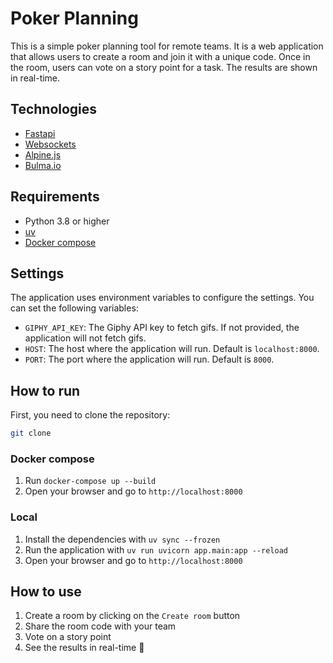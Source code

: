 # Poker Planning

This is a simple poker planning tool for remote teams. It is a web application that allows users to create a room and join it with a unique code. Once in the room, users can vote on a story point for a task. The results are shown in real-time.

## Technologies

- [Fastapi](https://fastapi.tiangolo.com/)
- [Websockets](https://websockets.readthedocs.io/en/stable/)
- [Alpine.js](https://alpinejs.dev/)
- [Bulma.io](https://bulma.io/)

## Requirements

- Python 3.8 or higher
- [uv](https://docs.astral.sh/uv/)
- [Docker compose](https://docs.docker.com/compose/)

## Settings

The application uses environment variables to configure the settings. You can set the following variables:

- `GIPHY_API_KEY`: The Giphy API key to fetch gifs. If not provided, the application will not fetch gifs.
- `HOST`: The host where the application will run. Default is `localhost:8000`.
- `PORT`: The port where the application will run. Default is `8000`.

## How to run

First, you need to clone the repository:

```bash
git clone 
```

### Docker compose

1. Run `docker-compose up --build`
2. Open your browser and go to `http://localhost:8000`

### Local

1. Install the dependencies with `uv sync --frozen`
2. Run the application with `uv run uvicorn app.main:app --reload`
3. Open your browser and go to `http://localhost:8000`

## How to use

1. Create a room by clicking on the `Create room` button
2. Share the room code with your team
3. Vote on a story point
4. See the results in real-time :tada:
